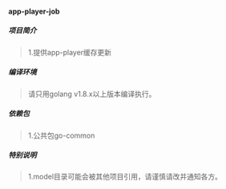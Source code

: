 #### app-player-job

##### 项目简介
> 1.提供app-player缓存更新

##### 编译环境
> 请只用golang v1.8.x以上版本编译执行。  

##### 依赖包
> 1.公共包go-common  

##### 特别说明
> 1.model目录可能会被其他项目引用，请谨慎请改并通知各方。  